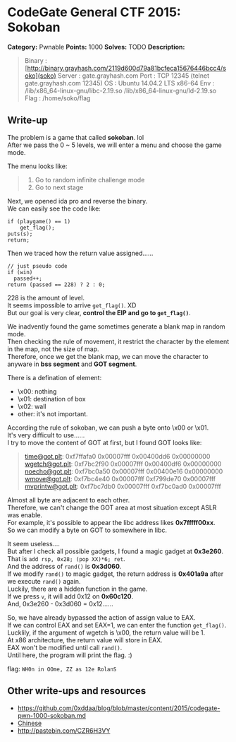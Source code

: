 # CodeGate General CTF 2015: Sokoban

**Category:** Pwnable
**Points:** 1000
**Solves:** TODO
**Description:** 

> Binary : [http://binary.grayhash.com/2119d600d79a81bcfeca15676446bcc4/soko](soko)
> Server : gate.grayhash.com
> Port : TCP 12345 (telnet gate.grayhash.com 12345)
> OS : Ubuntu 14.04.2 LTS x86-64
> Env : /lib/x86_64-linux-gnu/libc-2.19.so
> 	/lib/x86_64-linux-gnu/ld-2.19.so
> Flag : /home/soko/flag

## Write-up

The problem is a game that called **sokoban**. lol  
After we pass the 0 ~ 5 levels, we will enter a menu and choose the game mode.  

The menu looks like:  

> 1. Go to random infinite challenge mode
> 2. Go to next stage

Next, we opened ida pro and reverse the binary.  
We can easily see the code like:  

```
if (playgame() == 1)
    get_flag();
puts(s);
return;
```

Then we traced how the return value assigned......  
```
// just pseudo code
if (win)
  passed++;
return (passed == 228) ? 2 : 0;
```
228 is the amount of level.  
It seems impossible to arrive `get_flag()`. XD  
But our goal is very clear, **control the EIP and go to `get_flag()`**.  

We inadvently found the game sometimes generate a blank map in random mode.  
Then checking the rule of movement, it restrict the character by the element in the map, not the size of map.  
Therefore, once we get the blank map, we can move the character to anyware in **bss segment** and **GOT segment**.  

There is a defination of element:  

- \x00: nothing
- \x01: destination of box
- \x02: wall
- other: it's not important.

According the rule of sokoban, we can push a byte onto \x00 or \x01.  
It's very difficult to use......  
I try to move the content of GOT at first, but I found GOT looks like:  

> <time@got.plt>:        0xf7ffafa0      0x00007fff      0x00400dd6      0x00000000  
> <wgetch@got.plt>:      0xf7bc2f90      0x00007fff      0x00400df6      0x00000000  
> <noecho@got.plt>:      0xf7bc0a50      0x00007fff      0x00400e16      0x00000000  
> <wmove@got.plt>:       0xf7bc4e40      0x00007fff      0xf799de70      0x00007fff  
> <mvprintw@got.plt>:    0xf7bc7db0      0x00007fff      0xf7bc0ad0      0x00007fff  

Almost all byte are adjacent to each other.  
Therefore, we can't change the GOT area at most situation except ASLR was enable.  
For example, it's possible to appear the libc address likes **0x7fffff00xx**.  
So we can modify a byte on GOT to somewhere in libc.  

It seem useless....  
But after I check all possible gadgets, I found a magic gadget at **0x3e260**.  
That is `add rsp, 0x28; (pop XX)*6; ret`.  
And the address of `rand()` is **0x3d060**.  
If we modify `rand()` to magic gadget, the return address is **0x401a9a** after we execute `rand()` again.  
Luckily, there are a hidden function in the game.  
If we press `v`, it will add 0x12 on **0x60c120**.  
And, 0x3e260 - 0x3d060 = 0x12......  

So, we have already bypassed the action of assign value to EAX.  
If we can control EAX and set EAX=1, we can enter the function `get_flag()`.  
Lucklily, if the argument of wgetch is \x00, the return value will be 1.  
At x86 architecture, the return value will store in EAX.  
EAX won't be modified until call `rand()`.  
Until here, the program will print the flag. :)  

flag: `WH0n in OOme, ZZ as 12e RolanS`  


## Other write-ups and resources

* <https://github.com/0xddaa/blog/blob/master/content/2015/codegate-pwn-1000-sokoban.md>
* [Chinese](http://winesap.logdown.com/posts/257682-codegate-ctf-preliminary-2015)
* <http://pastebin.com/CZR6H3VY>
